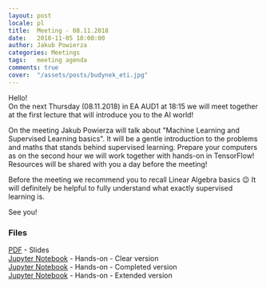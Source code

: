 ```yaml
---
layout: post
locale: pl
title:  Meeting - 08.11.2018
date:   2018-11-05 18:00:00
author: Jakub Powierza
categories: Meetings
tags:	meeting agenda
comments: true
cover:  "/assets/posts/budynek_eti.jpg"
---
```


Hello!  
On the next Thursday (08.11.2018) in EA AUD1 at 18:15 we will meet together at the first lecture that will introduce you to the AI world!

On the meeting Jakub Powierza will talk about "Machine Learning and Supervised Learning basics". It will be a gentle
 introduction to the problems and maths that stands behind supervised learning. Prepare your computers as on the second
 hour we will work together with hands-on in TensorFlow! Resources will be shared with you a day before the meeting!

Before the meeting we recommend you to recall Linear Algebra basics 😉 It will definitely be helpful to fully understand
 what exactly supervised learning is.

See you!

### Files

[<i class="fa fa-file-pdf-o" aria-hidden="true"></i> PDF](/pliki/pdf/2018-11-05-spotkanie/IntroductionToSupervisedLearning.pdf) - Slides  
[<i class="fa fa-book" aria-hidden="true"></i> Jupyter Notebook](/pliki/ipynb/2018-11-05-spotkanie/Clear.ipynb) - Hands-on - Clear version  
[<i class="fa fa-book" aria-hidden="true"></i> Jupyter Notebook](/pliki/ipynb/2018-11-05-spotkanie/Completed.ipynb) - Hands-on - Completed version  
[<i class="fa fa-book" aria-hidden="true"></i> Jupyter Notebook](/pliki/ipynb/2018-11-05-spotkanie/Extended.ipynb) - Hands-on - Extended version


